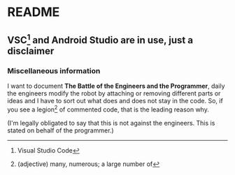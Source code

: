 # README

## VSC[^1] and Android Studio are in use, just a disclaimer

### Miscellaneous information

I want to document **The Battle of the Engineers and the Programmer**, daily the engineers modify the robot by attaching or removing different parts or ideas and I have to sort out what does and does not stay in the code. So, if you see a legion[^2] of commented code, that is the leading reason why.

(I'm legally obligated to say that this is not against the engineers. This is stated on behalf of the programmer.)

[^1]: Visual Studio Code
[^2]: (adjective) many, numerous; a large number of
